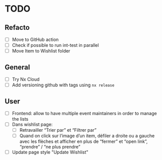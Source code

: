 # TODO

## Refacto

- [ ] Move to GitHub action
- [ ] Check if possible to run int-test in parallel
- [ ] Move Item to Wishlist folder

## General

- [ ] Try Nx Cloud
- [ ] Add versioning github with tags using `nx release`

## User

- [ ] Frontend: allow to have multiple event maintainers in order to manage the lists
- [ ] Dans wishlist page:
    - [ ] Retravailler “Trier par” et “Filtrer par” 
    - [ ] Quand on click sur l’image d’un item, défiler a droite ou a gauche avec les flèches et afficher en plus de “fermer” et “open link”, “prendre” / “ne plus prendre”
- [ ] Update page style "Update Wishlist"
